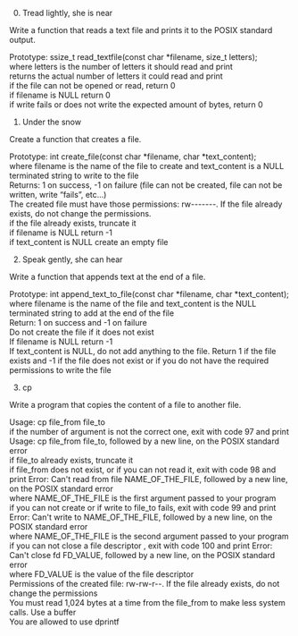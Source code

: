 0. Tread lightly, she is near <br>

Write a function that reads a text file and prints it to the POSIX standard output. <br>

Prototype: ssize_t read_textfile(const char *filename, size_t letters); <br>
where letters is the number of letters it should read and print <br>
returns the actual number of letters it could read and print <br>
if the file can not be opened or read, return 0 <br>
if filename is NULL return 0 <br>
if write fails or does not write the expected amount of bytes, return 0

1. Under the snow <br>

Create a function that creates a file. <br>

Prototype: int create_file(const char *filename, char *text_content); <br>
where filename is the name of the file to create and text_content is a NULL terminated string to write to the file <br>
Returns: 1 on success, -1 on failure (file can not be created, file can not be written, write “fails”, etc…) <br>
The created file must have those permissions: rw-------. If the file already exists, do not change the permissions. <br>
if the file already exists, truncate it <br>
if filename is NULL return -1 <br>
if text_content is NULL create an empty file <br>

2. Speak gently, she can hear <br>

Write a function that appends text at the end of a file. <br>

Prototype: int append_text_to_file(const char *filename, char *text_content); <br>
where filename is the name of the file and text_content is the NULL terminated string to add at the end of the file <br>
Return: 1 on success and -1 on failure <br>
Do not create the file if it does not exist <br>
If filename is NULL return -1 <br>
If text_content is NULL, do not add anything to the file. Return 1 if the file exists and -1 if the file does not exist or if you do not have the required permissions to write the file

3. cp <br>

Write a program that copies the content of a file to another file. <br>

Usage: cp file_from file_to <br>
if the number of argument is not the correct one, exit with code 97 and print Usage: cp file_from file_to, followed by a new line, on the POSIX standard error <br>
if file_to already exists, truncate it <br>
if file_from does not exist, or if you can not read it, exit with code 98 and print Error: Can't read from file NAME_OF_THE_FILE, followed by a new line, on the POSIX standard error <br>
	where NAME_OF_THE_FILE is the first argument passed to your program <br>
if you can not create or if write to file_to fails, exit with code 99 and print Error: Can't write to NAME_OF_THE_FILE, followed by a new line, on the POSIX standard error <br>
	where NAME_OF_THE_FILE is the second argument passed to your program <br>
if you can not close a file descriptor , exit with code 100 and print Error: Can't close fd FD_VALUE, followed by a new line, on the POSIX standard error <br>
	where FD_VALUE is the value of the file descriptor <br>
Permissions of the created file: rw-rw-r--. If the file already exists, do not change the permissions <br>
You must read 1,024 bytes at a time from the file_from to make less system calls. Use a buffer <br>
You are allowed to use dprintf
